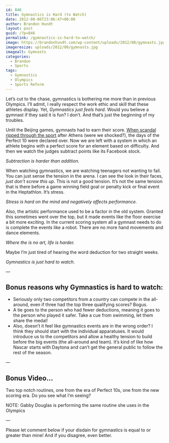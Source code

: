 ```yaml
---
id: 846
title: Gymnastics is Hard (to Watch)
date: 2012-08-06T23:06:47+00:00
author: Brandon Hundt
layout: post
guid: /?p=846
permalink: /gymnastics-is-hard-to-watch/
image: https://brandonhundt.com/wp-content/uploads/2012/08/gymnasts.jpg
imageresize: uploads/2012/08/gymnasts.jpg
imagealt: Gymnasts
categories:
  - Brandon
  - Sports
tags:
  - Gymnastics
  - Olympics
  - Sports Reform
---
```

Let’s cut to the chase, gymnastics is bothering me more than in previous Olympics. I’ll admit, I really respect the work ethic and skill that these athletes display. Yet, _Gymnastics just feels hard_. Would you believe a gymnast if they said it is fun? I don’t. And that’s just the beginning of my troubles.<!--more-->

Until the Beijing games, gymnasts had to earn their score. [When scandal ripped through the sport](http://en.wikipedia.org/wiki/Code_of_Points_(artistic_gymnastics)) after Athens (were we shocked?), the days of the Perfect 10 were declared over. Now we are left with a system in which an athlete begins with a perfect score for an element based on difficulty. And then we watch the judges subtract points like its Facebook stock.

_Subtraction is harder than addition._

When watching gymnastics, we are watching teenagers not wanting to fail. You can just sense the tension in the arena. I can see the look in their faces, _just don’t screw this up_. This is not a good tension. It’s not the same tension that is there before a game winning field goal or penalty kick or final event in the Heptathlon. It’s stress.

_Stress is hard on the mind and negatively affects performance._

Also, the artistic performance used to be a factor in the old system. Granted this sometimes went over the top, but it made events like the floor exercise a bit more exciting. In the current scoring system all a gymnast needs to do is complete the events like a robot. There are no more hand movements and dance elements.

_Where the is no art, life is harder._

Maybe I’m just tired of hearing the word deduction for two straight weeks.

_Gymnastics is just hard to watch._

&#8212;

## Bonus reasons why Gymnastics is hard to watch:

  * Seriously only two competitors from a country can compete in the all-around, even if three had the top three qualifying scores? Bogus.
  * A tie goes to the person who had fewer deductions, meaning it goes to the person who played it safer. Take a cue from swimming, let them share the medal!
  * Also, doesn’t it feel like gymnastics events are in the wrong order? I think they should start with the individual apparatuses. It would introduce us to the competitors and allow a healthy tension to build before the big events (the all-around and team). It’s kind of like how Nascar starts with Daytona and can’t get the general public to follow the rest of the season.

&#8212;

## Bonus Video&#8230;

Two top notch routines, one from the era of Perfect 10s, one from the new scoring era. Do you see what I’m seeing?



NOTE: Gabby Douglas is performing the same routine she uses in the Olympics

&#8212;

Please let comment below if your disdain for gymnastics is equal to or greater than mine! And if you disagree, even better.
